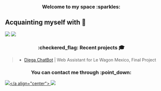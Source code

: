 <h3 align="center">Welcome to my space :sparkles:</h3>

## **Acquainting myself with :hatched_chick:**
<p>
<img src="https://img.shields.io/badge/Python-14354C?style=for-the-badge&logo=python&logoColor=white">
<img src="https://img.shields.io/badge/PostgreSQL-316192?style=for-the-badge&logo=postgresql&logoColor=white">
<p>
  
<h3 align="center">:checkered_flag: Recent projects 🎓</h3>

>- [Diega ChatBot](https://github.com/jimhouserock/Capstone_Project_DiegaChatBot_v2) | Web Assistant for Le Wagon Mexico, Final Project<br>

<p>




<h3 align="center">You can contact me through :point_down:</h2>
<p align="center">
  
<a href="https://www.linkedin.com/in/sgulec/"><img src="https://img.shields.io/badge/LinkedIn-0077B5?style=for-the-badge&logo=linkedin&logoColor=white"></a align="center">
<a href="mailto:selcan.gulec@gmail.com"><img src="https://img.shields.io/badge/Gmail-D14836?style=for-the-badge&logo=gmail&logoColor=white"></a>
</p>

